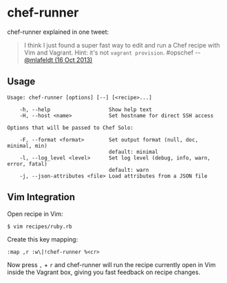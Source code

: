 chef-runner
===========

chef-runner explained in one tweet:

> I think I just found a super fast way to edit and run a Chef recipe with Vim
> and Vagrant. Hint: it's not `vagrant provision`. #opschef -- [@mlafeldt (16
> Oct 2013)](https://twitter.com/mlafeldt/status/390235844717838336)

Usage
-----

    Usage: chef-runner [options] [--] [<recipe>...]

        -h, --help                   Show help text
        -H, --host <name>            Set hostname for direct SSH access

    Options that will be passed to Chef Solo:

        -F, --format <format>        Set output format (null, doc, minimal, min)
                                     default: minimal
        -l, --log_level <level>      Set log level (debug, info, warn, error, fatal)
                                     default: warn
        -j, --json-attributes <file> Load attributes from a JSON file

Vim Integration
---------------

Open recipe in Vim:

```sh
$ vim recipes/ruby.rb
```

Create this key mapping:

```vim
:map ,r :w\|!chef-runner %<cr>
```

Now press `,` + `r` and chef-runner will run the recipe currently open in Vim
inside the Vagrant box, giving you fast feedback on recipe changes.
